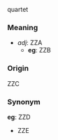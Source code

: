 quartet
### Meaning
+ _adj_: ZZA
    + __eg__: ZZB

### Origin

ZZC

### Synonym

__eg__: ZZD

+ ZZE


